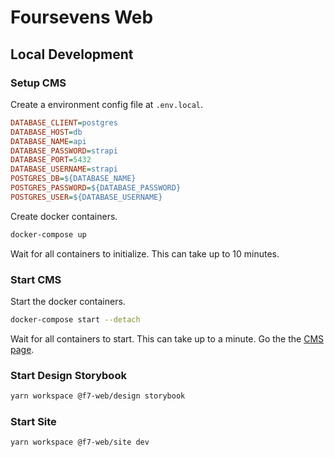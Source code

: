 # Foursevens Web

## Local Development

### Setup CMS

Create a environment config file at `.env.local`.

```ini
DATABASE_CLIENT=postgres
DATABASE_HOST=db
DATABASE_NAME=api
DATABASE_PASSWORD=strapi
DATABASE_PORT=5432
DATABASE_USERNAME=strapi
POSTGRES_DB=${DATABASE_NAME}
POSTGRES_PASSWORD=${DATABASE_PASSWORD}
POSTGRES_USER=${DATABASE_USERNAME}
```

Create docker containers.

```sh
docker-compose up
```

Wait for all containers to initialize. This can take up to 10 minutes.

### Start CMS

Start the docker containers.

```sh
docker-compose start --detach
```

Wait for all containers to start. This can take up to a minute. Go the the [CMS page](http://localhost:1337).

### Start Design Storybook

```sh
yarn workspace @f7-web/design storybook
```

### Start Site

```sh
yarn workspace @f7-web/site dev
```
